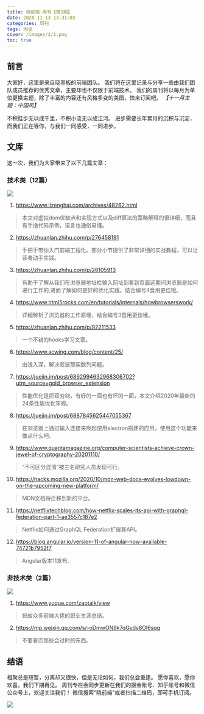 ```yaml
---
title: 晓前端·周刊【第2期】
date: 2020-11-13 13:31:03
categories: 周刊
tags: 闲谈
cover: /images/2/1.png
toc: true
---
```


## 前言

大家好，这里是来自晓黑板的前端团队。
我们将在这里记录与分享一些由我们团队成员推荐的优秀文章，主要却也不仅限于前端技术。
我们的周刊将以每月为单位更换主题，除了丰富的内容还有风格多变的美图，快来订阅吧。
*【十一月主题：中国风】*

不积跬步无以成千里，不积小流无以成江河。
进步需要长年累月的沉积与沉淀，而我们正在等你，与我们一同感受，一同进步。

## 文库

这一次，我们为大家带来了以下几篇文章：

### 技术类（12篇）

![](/blog/images/2/2.png)

1. https://www.lizenghai.com/archives/48262.html
> 本文对虚拟dom优缺点和实现方式以及diff算法的策略解释的很详细，而且有手撸代码示例，语言也通俗易懂。 

2. https://zhuanlan.zhihu.com/p/276458191
> 手把手带你入门前端工程化。部分小节提供了非常详细的实战教程，可以让读者动手实践。

3. https://zhuanlan.zhihu.com/p/26105913
> 有助于了解从我们在浏览器地址栏输入网址到看到页面这期间浏览器是如何进行工作的,进而了解如何更好的优化实践。结合编号4食用更佳哦。

4. https://www.html5rocks.com/en/tutorials/internals/howbrowserswork/
> 详细解析了浏览器的工作原理，结合编号3食用更佳哦。

5. https://zhuanlan.zhihu.com/p/92211533
> 一个不错的hooks学习文章。

6. https://www.acwing.com/blog/content/25/ 
> 由浅入深，解决斐波那契数列问题。

7. https://juejin.im/post/6892994632968306702?utm_source=gold_browser_extension
> 性能优化是把双刃剑，有好的一面也有坏的一面，本文介绍2020年最新的24条性能优化军规。 

8. https://juejin.im/post/6887845625447055367
> 在浏览器上通过输入连接来唤起使用electron搭建的应用，使用这个功能来做点什么吧。

9. https://www.quantamagazine.org/computer-scientists-achieve-crown-jewel-of-cryptography-20201110/ 
> “不可区分混淆”被三名研究人员发现可行。

10. https://hacks.mozilla.org/2020/10/mdn-web-docs-evolves-lowdown-on-the-upcoming-new-platform/ 
> MDN文档将迁移到新的平台。 

11. https://netflixtechblog.com/how-netflix-scales-its-api-with-graphql-federation-part-1-ae3557c187e2 
> Netflix如何通过GraphQL Federation扩展其API。 

12. https://blog.angular.io/version-11-of-angular-now-available-74721b7952f7 
> Angular版本11发布。

### 非技术类（2篇）

![](/blog/images/2/3.png)

1. https://www.yuque.com/zaotalk/view
> 蚂蚁众多前端大佬的职业生涯总结。

2. https://mp.weixin.qq.com/s/-oDmwON9k7qGydy8Ol6sqg
> 不要眷恋那些会过时的东西。

## 结语

相聚总是短暂，分离却又很快，但是无论如何，我们总会重逢。
愿你喜欢，愿你欢喜，我们下期再见。
周刊专栏会同步更新在我们的掘金账号、知乎账号和微信公众号上，欢迎关注我们！
微信搜索"晓前端"或者扫描二维码，即可手机订阅。

![](/blog/images/qrcode.jpg)